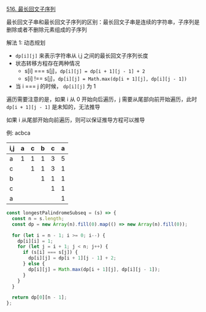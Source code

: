 [516. 最长回文子序列](https://leetcode.cn/problems/longest-palindromic-subsequence/description/?envType=study-plan-v2&envId=dynamic-programming)

最长回文子串和最长回文子序列的区别：最长回文子串是连续的字符串，子序列是删除或者不删除元素组成的子序列

解法 1: 动态规划

- `dp[i][j]` 来表示字符串从 i,j 之间的最长回文子序列长度
- 状态转移方程存在两种情况
  - s[i] === s[j]，`dp[i][j] = dp[i + 1][j - 1] + 2`
  - s[i] !== s[j]，`dp[i][j] = Math.max(dp[i + 1][j], dp[i][j - 1])`
- 当 i === j 的时候， `dp[i][j]` 为 1

遍历需要注意的是，如果 i 从 0 开始向后遍历，j 需要从尾部向前开始遍历，此时 `dp[i + 1][j - 1]` 是未知的，无法推导

如果 i 从尾部开始向前遍历，则可以保证推导方程可以推导

例: acbca

| i,j | a   | c   | b   | c   | a   |
| --- | --- | --- | --- | --- | --- |
| a   | 1   | 1   | 1   | 3   | 5   |
| c   |     | 1   | 1   | 3   | 1   |
| b   |     |     | 1   | 1   | 1   |
| c   |     |     |     | 1   | 1   |
| a   |     |     |     |     | 1   |

```js
const longestPalindromeSubseq = (s) => {
  const n = s.length;
  const dp = new Array(n).fill(0).map(() => new Array(n).fill(0));

  for (let i = n - 1; i >= 0; i--) {
    dp[i][i] = 1;
    for (let j = i + 1; j < n; j++) {
      if (s[i] === s[j]) {
        dp[i][j] = dp[i + 1][j - 1] + 2;
      } else {
        dp[i][j] = Math.max(dp[i + 1][j], dp[i][j - 1]);
      }
    }
  }

  return dp[0][n - 1];
};
```
